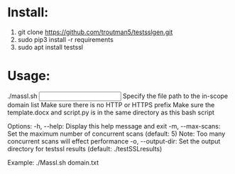 # Install:
1. git clone https://github.com/troutman5/testsslgen.git
2. sudo pip3 install -r requirements
3. sudo apt install testssl

# Usage:
  ./massl.sh <options> <input file>
  Specify the file path to the in-scope domain list
  Make sure there is no HTTP or HTTPS prefix
  Make sure the template.docx and script.py is in the same directory as this bash script

Options:
  -h, --help:         Display this help message and exit
  -m, --max-scans:    Set the maximum number of concurrent scans (default: 5)
                      Note: Too many concurrent scans will effect performance
  -o, --output-dir:   Set the output directory for testssl results (default: ./testSSLresults)

Example:
  ./Massl.sh domain.txt
